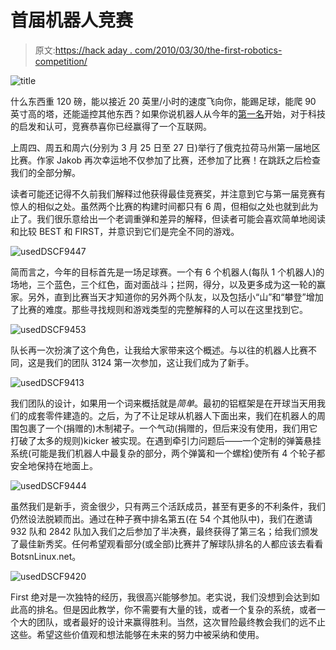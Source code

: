 # 首届机器人竞赛

> 原文:[https://hack aday . com/2010/03/30/the-first-robotics-competition/](https://hackaday.com/2010/03/30/the-first-robotics-competition/)

![](../Images/5fa7fdcb73b34d7114129411b8fc4b23.png "title")

什么东西重 120 磅，能以接近 20 英里/小时的速度飞向你，能踢足球，能爬 90 英寸高的塔，还能遥控其他东西？如果你说机器人从今年的[第一名](http://usfirst.org/roboticsprograms/frc/default.aspx?id=966)开始，对于科技的启发和认可，竞赛恭喜你已经赢得了一个互联网。

上周四、周五和周六(分别为 3 月 25 日至 27 日)举行了俄克拉荷马州第一届地区比赛。作家 Jakob 再次幸运地不仅参加了比赛，还参加了比赛！在跳跃之后检查我们的全部分解。

读者可能还记得不久前我们解释过他获得最佳竞赛奖，并注意到它与第一届竞赛有惊人的相似之处。虽然两个比赛的构建时间都只有 6 周，但相似之处也就到此为止了。我们很乐意给出一个老调重弹和差异的解释，但读者可能会喜欢简单地阅读和比较 BEST 和 FIRST，并意识到它们是完全不同的游戏。

![](../Images/a75754231a4612bf81df784ed409930e.png "usedDSCF9447")

简而言之，今年的目标首先是一场足球赛。一个有 6 个机器人(每队 1 个机器人)的场地，三个蓝色，三个红色，面对面战斗；拦网，得分，以及更多成为这一轮的赢家。另外，直到比赛当天才知道你的另外两个队友，以及包括小“山”和“攀登”增加了比赛的难度。那些寻找规则和游戏类型的完整解释的人可以在这里找到它。

![](../Images/f70b77c1c50ecbb0543c786f223550f2.png "usedDSCF9453")

队长再一次扮演了这个角色，让我给大家带来这个概述。与以往的机器人比赛不同，这是我们的团队 3124 第一次参加，这让我们成为了新手。

![](../Images/1d283290cfb461eb66788bb950010993.png "usedDSCF9413")

我们团队的设计，如果用一个词来概括就是*简单*。最初的铝框架是在开球当天用我们的成套零件建造的。之后，为了不让足球从机器人下面出来，我们在机器人的周围包裹了一个(捐赠的)木制裙子。一个气动(捐赠的，但后来没有使用，我们用它打破了太多的规则)kicker 被实现。在遇到牵引力问题后——一个定制的弹簧悬挂系统(可能是我们机器人中最复杂的部分，两个弹簧和一个螺栓)使所有 4 个轮子都安全地保持在地面上。

![](../Images/9ac99426e28e9815c34381a905024384.png "usedDSCF9444")

虽然我们是新手，资金很少，只有两三个活跃成员，甚至有更多的不利条件，我们仍然设法脱颖而出。通过在种子赛中排名第五(在 54 个其他队中)，我们在邀请 932 队和 2842 队加入我们之后参加了半决赛，最终获得了第三名；给我们颁发了最佳新秀奖。任何希望观看部分(或全部)比赛并了解球队排名的人都应该去看看 BotsnLinux.net。

![](../Images/96b76ba9543c7f4345838dfd47fc820a.png "usedDSCF9420")

First 绝对是一次独特的经历，我很高兴能够参加。老实说，我们没想到会达到如此高的排名。但是因此教学，你不需要有大量的钱，或者一个复杂的系统，或者一个大的团队，或者最好的设计来赢得胜利。当然，这次冒险最终教会我们的远不止这些。希望这些价值观和想法能够在未来的努力中被采纳和使用。